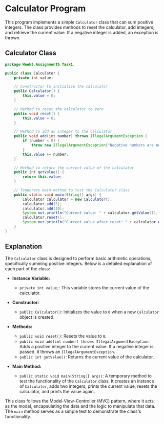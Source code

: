 # Calculator Program

This program implements a simple `Calculator` class that can sum positive integers. The class provides methods to reset the calculator, add integers, and retrieve the current value. If a negative integer is added, an exception is thrown.

## Calculator Class

```java
package Week3.Assignment5.Task1;

public class Calculator {
    private int value;

    // Constructor to initialize the calculator
    public Calculator() {
        this.value = 0;
    }

    // Method to reset the calculator to zero
    public void reset() {
        this.value = 0;
    }

    // Method to add an integer to the calculator
    public void add(int number) throws IllegalArgumentException {
        if (number < 0) {
            throw new IllegalArgumentException("Negative numbers are not allowed.");
        }
        this.value += number;
    }

    // Method to return the current value of the calculator
    public int getValue() {
        return this.value;
    }

    // Temporary main method to test the Calculator class
    public static void main(String[] args) {
        Calculator calculator = new Calculator();
        calculator.add(5);
        calculator.add(10);
        System.out.println("Current value: " + calculator.getValue()); // Should print 15
        calculator.reset();
        System.out.println("Current value after reset: " + calculator.getValue()); // Should print 0
    }
}
```

## Explanation

The `Calculator` class is designed to perform basic arithmetic operations, specifically summing positive integers. Below is a detailed explanation of each part of the class:

- **Instance Variable:**
  - `private int value;`: This variable stores the current value of the calculator.

- **Constructor:**
  - `public Calculator()`: Initializes the value to `0` when a new `Calculator` object is created.

- **Methods:**
  - `public void reset()`: Resets the value to `0`.
  - `public void add(int number) throws IllegalArgumentException`: Adds a positive integer to the current value. If a negative integer is passed, it throws an `IllegalArgumentException`.
  - `public int getValue()`: Returns the current value of the calculator.

- **Main Method:**
  - `public static void main(String[] args)`: A temporary method to test the functionality of the `Calculator` class. It creates an instance of `Calculator`, adds two integers, prints the current value, resets the calculator, and prints the value again.

This class follows the Model-View-Controller (MVC) pattern, where it acts as the model, encapsulating the data and the logic to manipulate that data. The `main` method serves as a simple test to demonstrate the class's functionality.
